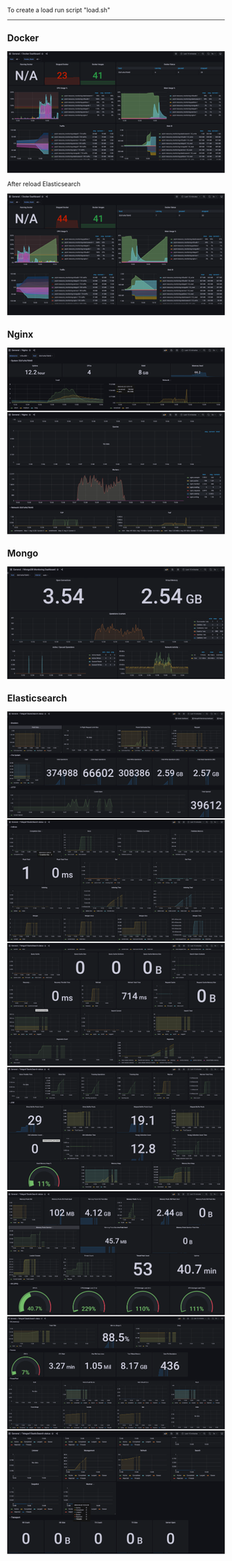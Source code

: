 To create a load run script "load.sh"

---

Docker
-
![Docker](./monitoring_results/docker.png)

After reload Elasticsearch

![Docker](./monitoring_results/docker%20-%20elastic%20reload.png)

Nginx
-
![Nginx](./monitoring_results/nginx-1.png)
![Nginx](./monitoring_results/nginx-2.png)

Mongo
-
![Mongo](./monitoring_results/mongo.png)

Elasticsearch
-
![Elasticsearch](./monitoring_results/elastic-1.png)
![Elasticsearch](./monitoring_results/elastic-2.png)
![Elasticsearch](./monitoring_results/elastic-3.png)
![Elasticsearch](./monitoring_results/elastic-4.png)
![Elasticsearch](./monitoring_results/elastic-5.png)
![Elasticsearch](./monitoring_results/elastic-6.png)
![Elasticsearch](./monitoring_results/elastic-7.png)